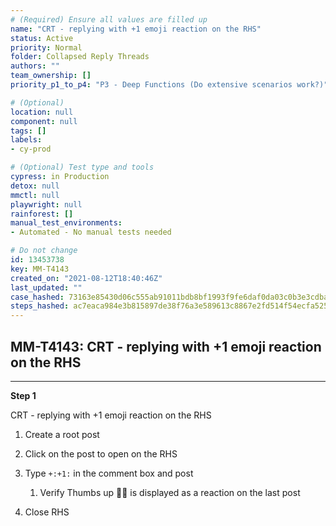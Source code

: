 ```yaml
---
# (Required) Ensure all values are filled up
name: "CRT - replying with +1 emoji reaction on the RHS"
status: Active
priority: Normal
folder: Collapsed Reply Threads
authors: ""
team_ownership: []
priority_p1_to_p4: "P3 - Deep Functions (Do extensive scenarios work?)"

# (Optional)
location: null
component: null
tags: []
labels: 
- cy-prod

# (Optional) Test type and tools
cypress: in Production
detox: null
mmctl: null
playwright: null
rainforest: []
manual_test_environments: 
- Automated - No manual tests needed

# Do not change
id: 13453738
key: MM-T4143
created_on: "2021-08-12T18:40:46Z"
last_updated: ""
case_hashed: 73163e85430d06c555ab91011bdb8bf1993f9fe6daf0da03c0b3e3cdbae1a3312e392cbcf1eab82c04ab44e9424f5d05
steps_hashed: ac7eaca984e3b815897de38f76a3e589613c8867e2fd514f54ecfa5258fbf5fae303116547b77b93076d62395b5d67b6
---
```


<!-- (Auto-generated) Based on frontmatter's "key" and "name" -->

## MM-T4143: CRT - replying with +1 emoji reaction on the RHS

---

**Step 1**

CRT - replying with +1 emoji reaction on the RHS

1. Create a root post

2. Click on the post to open on the RHS

3. Type `+:+1:` in the comment box and post

   1. Verify Thumbs up 👍🏿 is displayed as a reaction on the last post

4. Close RHS
